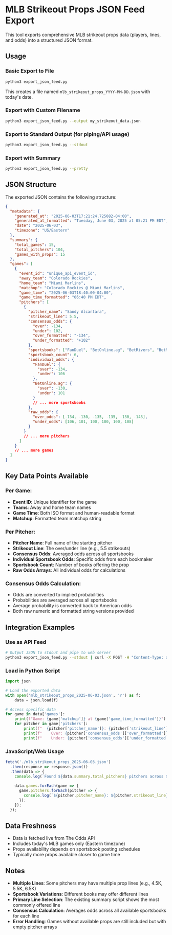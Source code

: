 # MLB Strikeout Props JSON Feed Export

This tool exports comprehensive MLB strikeout props data (players, lines, and odds) into a structured JSON format.

## Usage

### Basic Export to File
```bash
python3 export_json_feed.py
```
This creates a file named `mlb_strikeout_props_YYYY-MM-DD.json` with today's date.

### Export with Custom Filename
```bash
python3 export_json_feed.py --output my_strikeout_data.json
```

### Export to Standard Output (for piping/API usage)
```bash
python3 export_json_feed.py --stdout
```

### Export with Summary
```bash
python3 export_json_feed.py --pretty
```

## JSON Structure

The exported JSON contains the following structure:

```json
{
  "metadata": {
    "generated_at": "2025-06-03T17:21:24.725082-04:00",
    "generated_at_formatted": "Tuesday, June 03, 2025 at 05:21 PM EDT",
    "date": "2025-06-03",
    "timezone": "US/Eastern"
  },
  "summary": {
    "total_games": 15,
    "total_pitchers": 104,
    "games_with_props": 15
  },
  "games": [
    {
      "event_id": "unique_api_event_id",
      "away_team": "Colorado Rockies",
      "home_team": "Miami Marlins", 
      "matchup": "Colorado Rockies @ Miami Marlins",
      "game_time": "2025-06-03T18:40:00-04:00",
      "game_time_formatted": "06:40 PM EDT",
      "pitchers": [
        {
          "pitcher_name": "Sandy Alcantara",
          "strikeout_line": 5.5,
          "consensus_odds": {
            "over": -134,
            "under": 102,
            "over_formatted": "-134",
            "under_formatted": "+102"
          },
          "sportsbooks": ["FanDuel", "BetOnline.ag", "BetRivers", "BetMGM", "DraftKings", "Bovada"],
          "sportsbook_count": 6,
          "individual_odds": {
            "FanDuel": {
              "over": -134,
              "under": 106
            },
            "BetOnline.ag": {
              "over": -130,
              "under": 101
            }
            // ... more sportsbooks
          },
          "raw_odds": {
            "over_odds": [-134, -130, -135, -135, -130, -143],
            "under_odds": [106, 101, 100, 100, 100, 108]
          }
        }
        // ... more pitchers
      ]
    }
    // ... more games
  ]
}
```

## Key Data Points Available

### Per Game:
- **Event ID**: Unique identifier for the game
- **Teams**: Away and home team names
- **Game Time**: Both ISO format and human-readable format
- **Matchup**: Formatted team matchup string

### Per Pitcher:
- **Pitcher Name**: Full name of the starting pitcher
- **Strikeout Line**: The over/under line (e.g., 5.5 strikeouts)
- **Consensus Odds**: Averaged odds across all sportsbooks
- **Individual Sportsbook Odds**: Specific odds from each bookmaker
- **Sportsbook Count**: Number of books offering the prop
- **Raw Odds Arrays**: All individual odds for calculations

### Consensus Odds Calculation:
- Odds are converted to implied probabilities
- Probabilities are averaged across all sportsbooks
- Average probability is converted back to American odds
- Both raw numeric and formatted string versions provided

## Integration Examples

### Use as API Feed
```bash
# Output JSON to stdout and pipe to web server
python3 export_json_feed.py --stdout | curl -X POST -H "Content-Type: application/json" -d @- https://your-api.com/strikeout-props
```

### Load in Python Script
```python
import json

# Load the exported data
with open('mlb_strikeout_props_2025-06-03.json', 'r') as f:
    data = json.load(f)

# Access specific data
for game in data['games']:
    print(f"Game: {game['matchup']} at {game['game_time_formatted']}")
    for pitcher in game['pitchers']:
        print(f"  {pitcher['pitcher_name']}: {pitcher['strikeout_line']} K line")
        print(f"    Over: {pitcher['consensus_odds']['over_formatted']}")
        print(f"    Under: {pitcher['consensus_odds']['under_formatted']}")
```

### JavaScript/Web Usage
```javascript
fetch('./mlb_strikeout_props_2025-06-03.json')
  .then(response => response.json())
  .then(data => {
    console.log(`Found ${data.summary.total_pitchers} pitchers across ${data.summary.total_games} games`);
    
    data.games.forEach(game => {
      game.pitchers.forEach(pitcher => {
        console.log(`${pitcher.pitcher_name}: ${pitcher.strikeout_line}K - O${pitcher.consensus_odds.over_formatted}/U${pitcher.consensus_odds.under_formatted}`);
      });
    });
  });
```

## Data Freshness

- Data is fetched live from The Odds API
- Includes today's MLB games only (Eastern timezone)
- Props availability depends on sportsbook posting schedules
- Typically more props available closer to game time

## Notes

- **Multiple Lines**: Some pitchers may have multiple prop lines (e.g., 4.5K, 5.5K, 6.5K)
- **Sportsbook Variations**: Different books may offer different lines
- **Primary Line Selection**: The existing summary script shows the most commonly offered line
- **Consensus Calculation**: Averages odds across all available sportsbooks for each line
- **Error Handling**: Games without available props are still included but with empty pitcher arrays 